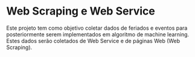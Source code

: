 # Web Scraping e Web Service
Este projeto tem como objetivo coletar dados de feriados e eventos para posteriormente serem implementados em algoritmo de machine learning. Estes dados serão coletados de Web Service e de páginas Web (Web Scraping). 
